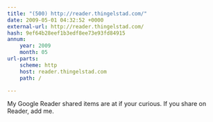 ```yaml
---
title: "(500) http://reader.thingelstad.com/"
date: 2009-05-01 04:32:52 +0000
external-url: http://reader.thingelstad.com/
hash: 9ef64b28eef1b3edf8ee73e93fd84915
annum:
    year: 2009
    month: 05
url-parts:
    scheme: http
    host: reader.thingelstad.com
    path: /

---
```


My Google Reader shared items are at  if your curious. If you share on Reader, add me.
